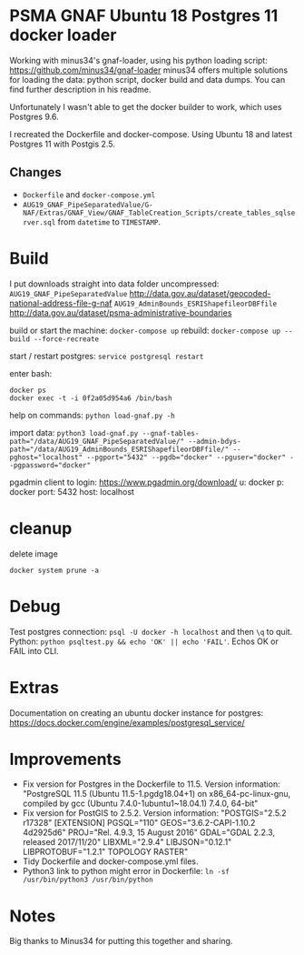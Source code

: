 # PSMA GNAF Ubuntu 18 Postgres 11 docker loader

Working with minus34's gnaf-loader, using his python loading script: https://github.com/minus34/gnaf-loader
minus34 offers multiple solutions for loading the data: python script, docker build and data dumps. 
You can find further description in his readme.

Unfortunately I wasn't able to get the docker builder to work, which uses Postgres 9.6.

I recreated the Dockerfile and docker-compose. 
Using Ubuntu 18 and latest Postgres 11 with Postgis 2.5.

## Changes
- `Dockerfile` and `docker-compose.yml`
- `AUG19_GNAF_PipeSeparatedValue/G-NAF/Extras/GNAF_View/GNAF_TableCreation_Scripts/create_tables_sqlserver.sql` from `datetime` to `TIMESTAMP`.

# Build
I put downloads straight into data folder uncompressed:
`AUG19_GNAF_PipeSeparatedValue` http://data.gov.au/dataset/geocoded-national-address-file-g-naf
`AUG19_AdminBounds_ESRIShapefileorDBFfile` http://data.gov.au/dataset/psma-administrative-boundaries

build or start the machine: `docker-compose up`
rebuild: `docker-compose up --build --force-recreate`

start / restart postgres: `service postgresql restart`  

enter bash:
```
docker ps
docker exec -t -i 0f2a05d954a6 /bin/bash
```

help on commands: `python load-gnaf.py -h`

import data:
`python3 load-gnaf.py --gnaf-tables-path="/data/AUG19_GNAF_PipeSeparatedValue/" --admin-bdys-path="/data/AUG19_AdminBounds_ESRIShapefileorDBFfile/" --pghost="localhost" --pgport="5432" --pgdb="docker" --pguser="docker" --pgpassword="docker"`

pgadmin client to login: https://www.pgadmin.org/download/
u: docker
p: docker
port: 5432
host: localhost

# cleanup
delete image
```
docker system prune -a
```

# Debug
Test postgres connection: `psql -U docker -h localhost` and then `\q` to quit.
Python: `python psqltest.py && echo 'OK' || echo 'FAIL'`. Echos OK or FAIL into CLI.

# Extras
Documentation on creating an ubuntu docker instance for postgres: https://docs.docker.com/engine/examples/postgresql_service/

# Improvements
- Fix version for Postgres in the Dockerfile to 11.5. Version information: "PostgreSQL 11.5 (Ubuntu 11.5-1.pgdg18.04+1) on x86_64-pc-linux-gnu, compiled by gcc (Ubuntu 7.4.0-1ubuntu1~18.04.1) 7.4.0, 64-bit"
- Fix version for PostGIS to 2.5.2. Version information: "POSTGIS="2.5.2 r17328" [EXTENSION] PGSQL="110" GEOS="3.6.2-CAPI-1.10.2 4d2925d6" PROJ="Rel. 4.9.3, 15 August 2016" GDAL="GDAL 2.2.3, released 2017/11/20" LIBXML="2.9.4" LIBJSON="0.12.1" LIBPROTOBUF="1.2.1" TOPOLOGY RASTER"
- Tidy Dockerfile and docker-compose.yml files.
- Python3 link to python might error in Dockerfile: `ln -sf /usr/bin/python3 /usr/bin/python `

# Notes
Big thanks to Minus34 for putting this together and sharing. 